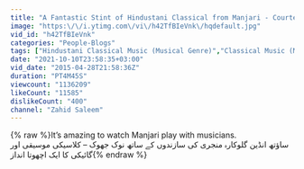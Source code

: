 ```yaml
---
title: "A Fantastic Stint of Hindustani Classical from Manjari - Courtesy MediaOne"
image: "https:\/\/i.ytimg.com\/vi\/h42TfBIeVnk\/hqdefault.jpg"
vid_id: "h42TfBIeVnk"
categories: "People-Blogs"
tags: ["Hindustani Classical Music (Musical Genre)","Classical Music (Musical Genre)","Indian"]
date: "2021-10-10T23:58:35+03:00"
vid_date: "2015-04-28T21:58:36Z"
duration: "PT4M45S"
viewcount: "1136209"
likeCount: "11585"
dislikeCount: "400"
channel: "Zahid Saleem"
---
```

{% raw %}It’s amazing to watch Manjari play with musicians.<br />ساؤتھ انڈین گلوکارہ منجری کی سازندوں کے ساتھ نوک جھوک – کلاسیکی موسیقی اور گائیکی کا ایک اچھوتا انداز{% endraw %}
